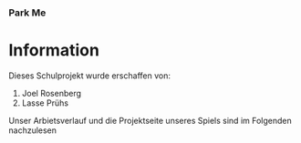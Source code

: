 ### Park Me 


# Information

Dieses Schulprojekt wurde erschaffen von: 
1. Joel Rosenberg
2. Lasse Prühs
 
Unser Arbietsverlauf und die Projektseite unseres Spiels sind im Folgenden nachzulesen
